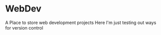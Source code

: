 # WebDev
A Place to store web development projects
Here I'm just testing out ways for version control

